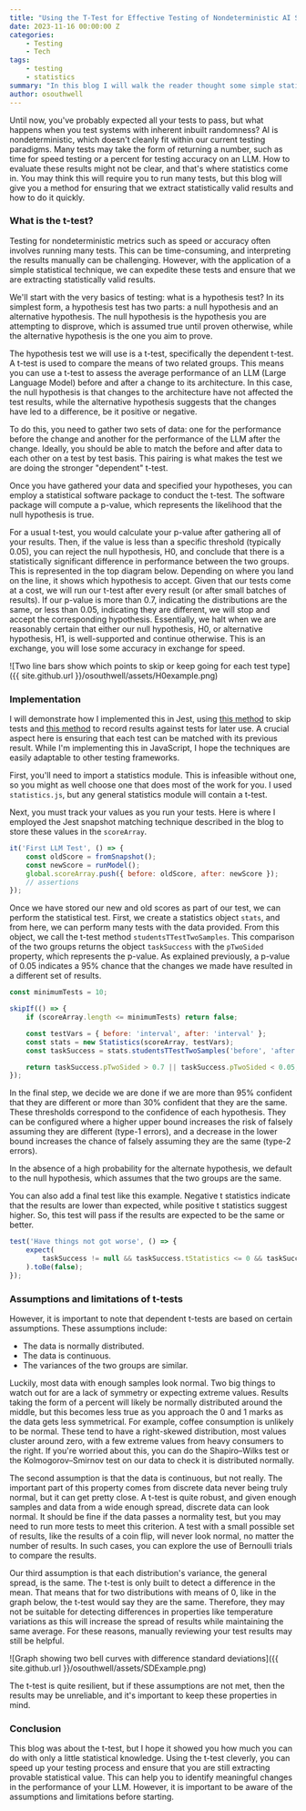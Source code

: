 ```yaml
---
title: "Using the T-Test for Effective Testing of Nondeterministic AI Systems"
date: 2023-11-16 00:00:00 Z
categories:
    - Testing
    - Tech
tags:
    - testing
    - statistics
summary: "In this blog I will walk the reader thought some simple statistical concepts to aid in testing AI"
author: osouthwell
---
```


Until now, you've probably expected all your tests to pass, but what happens when you test systems with inherent inbuilt randomness? AI is nondeterministic, which doesn't cleanly fit within our current testing paradigms. Many tests may take the form of returning a number, such as time for speed testing or a percent for testing accuracy on an LLM. How to evaluate these results might not be clear, and that's where statistics come in. You may think this will require you to run many tests, but this blog will give you a method for ensuring that we extract statistically valid results and how to do it quickly.

### What is the t-test?

Testing for nondeterministic metrics such as speed or accuracy often involves running many tests. This can be time-consuming, and interpreting the results manually can be challenging. However, with the application of a simple statistical technique, we can expedite these tests and ensure that we are extracting statistically valid results.

We'll start with the very basics of testing: what is a hypothesis test? In its simplest form, a hypothesis test has two parts: a null hypothesis and an alternative hypothesis. The null hypothesis is the hypothesis you are attempting to disprove, which is assumed true until proven otherwise, while the alternative hypothesis is the one you aim to prove.

The hypothesis test we will use is a t-test, specifically the dependent t-test. A t-test is used to compare the means of two related groups. This means you can use a t-test to assess the average performance of an LLM (Large Language Model) before and after a change to its architecture. In this case, the null hypothesis is that changes to the architecture have not affected the test results, while the alternative hypothesis suggests that the changes have led to a difference, be it positive or negative.

To do this, you need to gather two sets of data: one for the performance before the change and another for the performance of the LLM after the change. Ideally, you should be able to match the before and after data to each other on a test by test basis. This pairing is what makes the test we are doing the stronger "dependent" t-test.

Once you have gathered your data and specified your hypotheses, you can employ a statistical software package to conduct the t-test. The software package will compute a p-value, which represents the likelihood that the null hypothesis is true.

For a usual t-test, you would calculate your p-value after gathering all of your results. Then, if the value is less than a specific threshold (typically 0.05), you can reject the null hypothesis, H0, and conclude that there is a statistically significant difference in performance between the two groups. This is represented in the top diagram below. Depending on where you land on the line, it shows which hypothesis to accept. Given that our tests come at a cost, we will run our t-test after every result (or after small batches of results). If our p-value is more than 0.7, indicating the distributions are the same, or less than 0.05, indicating they are different, we will stop and accept the corresponding hypothesis. Essentially, we halt when we are reasonably certain that either our null hypothesis, H0, or alternative hypothesis, H1, is well-supported and continue otherwise. This is an exchange, you will lose some accuracy in exchange for speed.

![Two line bars show which points to skip or keep going for each test type]({{ site.github.url }}/osouthwell/assets/H0example.png)

### Implementation

I will demonstrate how I implemented this in Jest, using [this method](https://blog.scottlogic.com/2023/09/19/dynamically-skipping-tests-within-jest.html) to skip tests and [this method](https://blog.scottlogic.com/2023/09/12/enhancing-jest-snapshot-testing.html) to record results against tests for later use. A crucial aspect here is ensuring that each test can be matched with its previous result. While I'm implementing this in JavaScript, I hope the techniques are easily adaptable to other testing frameworks.

First, you'll need to import a statistics module. This is infeasible without one, so you might as well choose one that does most of the work for you. I used `statistics.js`, but any general statistics module will contain a t-test.

Next, you must track your values as you run your tests. Here is where I employed the Jest snapshot matching technique described in the blog to store these values in the `scoreArray`.

~~~javascript
it('First LLM Test', () => {
    const oldScore = fromSnapshot();
    const newScore = runModel();
    global.scoreArray.push({ before: oldScore, after: newScore });
    // assertions
});
~~~

Once we have stored our new and old scores as part of our test, we can perform the statistical test. First, we create a statistics object `stats`, and from here, we can perform many tests with the data provided. From this object, we call the t-test method `studentsTTestTwoSamples`. This comparison of the two groups returns the object `taskSuccess` with the `pTwoSided` property, which represents the p-value. As explained previously, a p-value of 0.05 indicates a 95% chance that the changes we made have resulted in a different set of results.

~~~javascript
const minimumTests = 10;

skipIf(() => {
    if (scoreArray.length <= minimumTests) return false;

    const testVars = { before: 'interval', after: 'interval' };
    const stats = new Statistics(scoreArray, testVars);
    const taskSuccess = stats.studentsTTestTwoSamples('before', 'after', { dependent: true });

    return taskSuccess.pTwoSided > 0.7 || taskSuccess.pTwoSided < 0.05;
});
~~~

In the final step, we decide we are done if we are more than 95% confident that they are different or more than 30% confident that they are the same. These thresholds correspond to the confidence of each hypothesis. They can be configured where a higher upper bound increases the risk of falsely assuming they are different (type-1 errors), and a decrease in the lower bound increases the chance of falsely assuming they are the same (type-2 errors).

In the absence of a high probability for the alternate hypothesis, we default to the null hypothesis, which assumes that the two groups are the same.

You can also add a final test like this example. Negative t statistics indicate that the results are lower than expected, while positive t statistics suggest higher. So, this test will pass if the results are expected to be the same or better.

~~~javascript
test('Have things not got worse', () => {
    expect(
        taskSuccess != null && taskSuccess.tStatistics <= 0 && taskSuccess.pTwoSided < 0.05
    ).toBe(false);
});
~~~

### Assumptions and limitations of t-tests

However, it is important to note that dependent t-tests are based on certain assumptions. These assumptions include:

-   The data is normally distributed.
-   The data is continuous.
-   The variances of the two groups are similar.

Luckily, most data with enough samples look normal. Two big things to watch out for are a lack of symmetry or expecting extreme values. Results taking the form of a percent will likely be normally distributed around the middle, but this becomes less true as you approach the 0 and 1 marks as the data gets less symmetrical. For example, coffee consumption is unlikely to be normal. These tend to have a right-skewed distribution, most values cluster around zero, with a few extreme values from heavy consumers to the right. If you're worried about this, you can do the Shapiro–Wilks test or the Kolmogorov–Smirnov test on our data to check it is distributed normally.

The second assumption is that the data is continuous, but not really. The important part of this property comes from discrete data never being truly normal, but it can get pretty close. A t-test is quite robust, and given enough samples and data from a wide enough spread, discrete data can look normal. It should be fine if the data passes a normality test, but you may need to run more tests to meet this criterion. A test with a small possible set of results, like the results of a coin flip, will never look normal, no matter the number of results. In such cases, you can explore the use of Bernoulli trials to compare the results.

Our third assumption is that each distribution's variance, the general spread, is the same. The t-test is only built to detect a difference in the mean. That means that for two distributions with means of 0, like in the graph below, the t-test would say they are the same. Therefore, they may not be suitable for detecting differences in properties like temperature variations as this will increase the spread of results while maintaining the same average. For these reasons, manually reviewing your test results may still be helpful.

![Graph showing two bell curves with difference standard deviations]({{ site.github.url }}/osouthwell/assets/SDExample.png)

The t-test is quite resilient, but if these assumptions are not met, then the results may be unreliable, and it's important to keep these properties in mind.

### Conclusion

This blog was about the t-test, but I hope it showed you how much you can do with only a little statistical knowledge. Using the t-test cleverly, you can speed up your testing process and ensure that you are still extracting provable statistical value. This can help you to identify meaningful changes in the performance of your LLM. However, it is important to be aware of the assumptions and limitations before starting.
